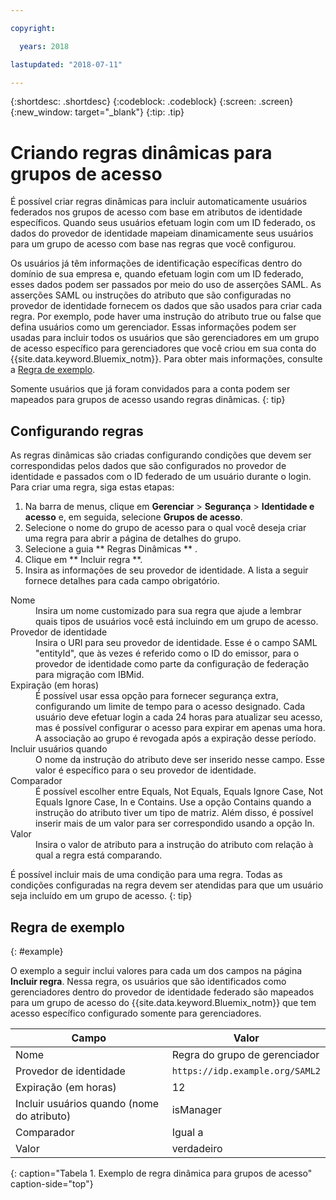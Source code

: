 ```yaml
---

copyright:

  years: 2018

lastupdated: "2018-07-11"

---
```


{:shortdesc: .shortdesc}
{:codeblock: .codeblock}
{:screen: .screen}
{:new_window: target="_blank"}
{:tip: .tip}

# Criando regras dinâmicas para grupos de acesso

É possível criar regras dinâmicas para incluir automaticamente usuários federados nos grupos de acesso com base em atributos de identidade específicos. Quando seus usuários efetuam login com um ID federado, os dados do provedor de identidade mapeiam dinamicamente seus usuários para um grupo de acesso com base nas regras que você configurou.

Os usuários já têm informações de identificação específicas dentro do domínio de sua empresa e, quando efetuam login com um ID federado, esses dados podem ser passados por meio do uso de asserções SAML. As asserções SAML ou instruções do atributo que são configuradas no provedor de identidade fornecem os dados que são usados para criar cada regra. Por exemplo, pode haver uma instrução do atributo true ou false que defina usuários como um gerenciador. Essas informações podem ser usadas para incluir todos os usuários que são gerenciadores em um grupo de acesso específico para gerenciadores que você criou em sua conta do {{site.data.keyword.Bluemix_notm}}. Para obter mais informações, consulte a [Regra de exemplo](accessgroup_rules.html#example).

Somente usuários que já foram convidados para a conta podem ser mapeados para grupos de acesso usando regras dinâmicas.
{: tip}

## Configurando regras

As regras dinâmicas são criadas configurando condições que devem ser correspondidas pelos dados que são configurados no provedor de identidade e passados com o ID federado de um usuário durante o login. Para criar uma regra, siga estas etapas:

1. Na barra de menus, clique em **Gerenciar** &gt; **Segurança** &gt; **Identidade e acesso** e, em seguida, selecione **Grupos de acesso**.
2. Selecione o nome do grupo de acesso para o qual você deseja criar uma regra para abrir a página de detalhes do grupo.
3. Selecione a guia  ** Regras Dinâmicas ** .
4. Clique em  ** Incluir regra **.
5. Insira as informações de seu provedor de identidade. A lista a seguir fornece detalhes para cada campo obrigatório.

<dl>
<dt>Nome</dt>
<dd>Insira um nome customizado para sua regra que ajude a lembrar quais tipos de usuários você está incluindo em um grupo de acesso.</dd>
<dt>Provedor de identidade</dt>
<dd>Insira o URI para seu provedor de identidade. Esse é o campo SAML "entityId", que às vezes é referido como o ID do emissor, para o provedor de identidade como parte da configuração de federação para migração com IBMid.</dd>
<dt>Expiração (em horas)</dt>
<dd>É possível usar essa opção para fornecer segurança extra, configurando um limite de tempo para o acesso designado. Cada usuário deve efetuar login a cada 24 horas para atualizar seu acesso, mas é possível configurar o acesso para expirar em apenas uma hora. A associação ao grupo é revogada após a expiração desse período.</dd>
<dt>Incluir usuários quando</dt>
<dd>O nome da instrução do atributo deve ser inserido nesse campo. Esse valor é específico para o seu provedor de identidade.</dd>
<dt>Comparador</dt>
<dd>É possível escolher entre Equals, Not Equals, Equals Ignore Case, Not Equals Ignore Case, In e Contains. Use a opção Contains quando a instrução do atributo tiver um tipo de matriz. Além disso, é possível inserir mais de um valor para ser correspondido usando a opção In.</dd>
<dt>Valor</dt>
<dd>Insira o valor de atributo para a instrução do atributo com relação à qual a regra está comparando.</dd>
</dl>

É possível incluir mais de uma condição para uma regra. Todas as condições configuradas na regra devem ser atendidas para que um usuário seja incluído em um grupo de acesso.
{: tip}

## Regra de exemplo
{: #example}

O exemplo a seguir inclui valores para cada um dos campos na página **Incluir regra**. Nessa regra, os usuários que são identificados como gerenciadores dentro do provedor de identidade federado são mapeados para um grupo de acesso do {{site.data.keyword.Bluemix_notm}} que tem acesso específico configurado somente para gerenciadores.

| Campo | Valor |
|----------|---------|
| Nome | Regra do grupo de gerenciador |
| Provedor de identidade | `https://idp.example.org/SAML2` |
| Expiração (em horas) | 12 |
| Incluir usuários quando (nome do atributo) | isManager |
| Comparador | Igual a  |
| Valor |  verdadeiro |
{: caption="Tabela 1. Exemplo de regra dinâmica para grupos de acesso" caption-side="top"}
